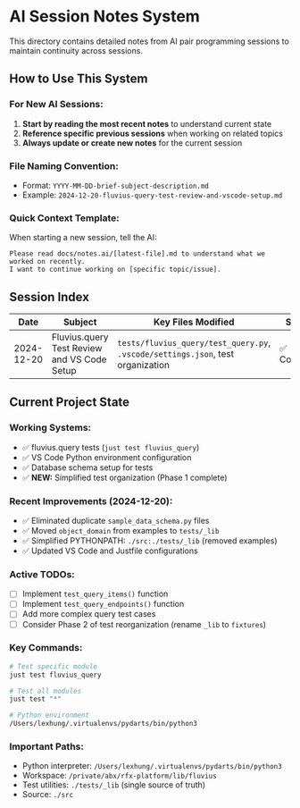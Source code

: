 # AI Session Notes System

This directory contains detailed notes from AI pair programming sessions to maintain continuity across sessions.

## How to Use This System

### For New AI Sessions:
1. **Start by reading the most recent notes** to understand current state
2. **Reference specific previous sessions** when working on related topics
3. **Always update or create new notes** for the current session

### File Naming Convention:
- Format: `YYYY-MM-DD-brief-subject-description.md`
- Example: `2024-12-20-fluvius-query-test-review-and-vscode-setup.md`

### Quick Context Template:
When starting a new session, tell the AI:

```
Please read docs/notes.ai/[latest-file].md to understand what we worked on recently. 
I want to continue working on [specific topic/issue].
```

## Session Index

| Date | Subject | Key Files Modified | Status |
|------|---------|-------------------|---------|
| 2024-12-20 | Fluvius.query Test Review and VS Code Setup | `tests/fluvius_query/test_query.py`, `.vscode/settings.json`, test organization | ✅ Complete |

## Current Project State

### Working Systems:
- ✅ fluvius.query tests (`just test fluvius_query`)
- ✅ VS Code Python environment configuration
- ✅ Database schema setup for tests
- ✅ **NEW:** Simplified test organization (Phase 1 complete)

### Recent Improvements (2024-12-20):
- ✅ Eliminated duplicate `sample_data_schema.py` files
- ✅ Moved `object_domain` from examples to `tests/_lib`
- ✅ Simplified PYTHONPATH: `./src:./tests/_lib` (removed examples)
- ✅ Updated VS Code and Justfile configurations

### Active TODOs:
- [ ] Implement `test_query_items()` function
- [ ] Implement `test_query_endpoints()` function
- [ ] Add more complex query test cases
- [ ] Consider Phase 2 of test reorganization (rename `_lib` to `fixtures`)

### Key Commands:
```bash
# Test specific module
just test fluvius_query

# Test all modules  
just test "*"

# Python environment
/Users/lexhung/.virtualenvs/pydarts/bin/python3
```

### Important Paths:
- Python interpreter: `/Users/lexhung/.virtualenvs/pydarts/bin/python3`
- Workspace: `/private/abx/rfx-platform/lib/fluvius`
- Test utilities: `./tests/_lib` (single source of truth)
- Source: `./src` 